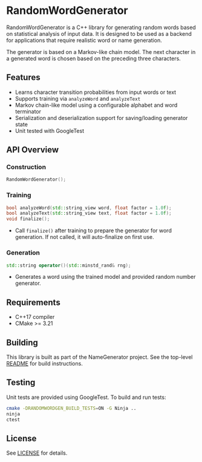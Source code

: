 # RandomWordGenerator

RandomWordGenerator is a C++ library for generating random words based on statistical analysis of input data. It is designed to be
used as a backend for applications that require realistic word or name generation.

The generator is based on a Markov-like chain model. The next character in a generated word is chosen based on the preceding three characters.

## Features

- Learns character transition probabilities from input words or text
- Supports training via `analyzeWord` and `analyzeText`
- Markov chain-like model using a configurable alphabet and word terminator
- Serialization and deserialization support for saving/loading generator state
- Unit tested with GoogleTest

## API Overview

### Construction
```cpp
RandomWordGenerator();
```

### Training
```cpp
bool analyzeWord(std::string_view word, float factor = 1.0f);
bool analyzeText(std::string_view text, float factor = 1.0f);
void finalize();
```
- Call `finalize()` after training to prepare the generator for word generation. If not called, it will auto-finalize on first use.

### Generation
```cpp
std::string operator()(std::minstd_rand& rng);
```
- Generates a word using the trained model and provided random number generator.

## Requirements

- C++17 compiler
- CMake >= 3.21

## Building

This library is built as part of the NameGenerator project. See the top-level [README](../README.md) for build instructions.

## Testing

Unit tests are provided using GoogleTest. To build and run tests:

```sh
cmake -DRANDOMWORDGEN_BUILD_TESTS=ON -G Ninja ..
ninja
ctest
```

## License

See [LICENSE](../LICENSE) for details.
